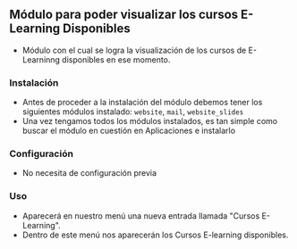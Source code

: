 ## Módulo para poder visualizar los cursos E-Learning Disponibles
- Módulo con el cual se logra la visualización de los cursos de E-Learninng disponibles en ese momento.
### Instalación 
- Antes de proceder a la instalación del módulo debemos tener los siguientes módulos instalado: `website`, `mail`, `website_slides`
- Una vez tengamos todos los módulos instalados, es tan simple como buscar el módulo en cuestión en Aplicaciones e instalarlo

### Configuración
- No necesita de configuración previa

### Uso 
- Aparecerá en nuestro menú una nueva entrada llamada "Cursos E-Learning".
- Dentro de este menú nos aparecerán los Cursos E-learning disponibles. 
